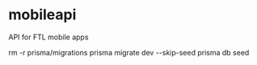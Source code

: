 # mobileapi
API for FTL mobile apps

rm -r prisma/migrations
prisma migrate dev --skip-seed
prisma db seed